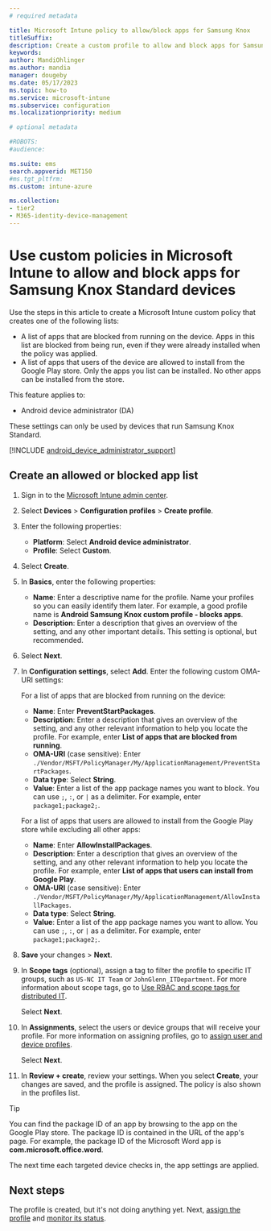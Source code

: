 ```yaml
---
# required metadata

title: Microsoft Intune policy to allow/block apps for Samsung Knox
titleSuffix:
description: Create a custom profile to allow and block apps for Samsung Knox Standard Android device administrator devices using Microsoft Intune.
keywords:
author: MandiOhlinger
ms.author: mandia
manager: dougeby
ms.date: 05/17/2023
ms.topic: how-to
ms.service: microsoft-intune
ms.subservice: configuration
ms.localizationpriority: medium

# optional metadata

#ROBOTS:
#audience:

ms.suite: ems
search.appverid: MET150
#ms.tgt_pltfrm:
ms.custom: intune-azure

ms.collection:
- tier2
- M365-identity-device-management
---
```


# Use custom policies in Microsoft Intune to allow and block apps for Samsung Knox Standard devices 

Use the steps in this article to create a Microsoft Intune custom policy that creates one of the following lists:

- A list of apps that are blocked from running on the device. Apps in this list are blocked from being run, even if they were already installed when the policy was applied.
- A list of apps that users of the device are allowed to install from the Google Play store. Only the apps you list can be installed. No other apps can be installed from the store.

This feature applies to:

- Android device administrator (DA)

These settings can only be used by devices that run Samsung Knox Standard.


 [!INCLUDE [android_device_administrator_support](../includes/android-device-administrator-support.md)]

## Create an allowed or blocked app list

1. Sign in to the [Microsoft Intune admin center](https://go.microsoft.com/fwlink/?linkid=2109431).
2. Select **Devices** > **Configuration profiles** > **Create profile**.
3. Enter the following properties:

    - **Platform**: Select **Android device administrator**.
    - **Profile**: Select **Custom**.

4. Select **Create**.
5. In **Basics**, enter the following properties:

    - **Name**: Enter a descriptive name for the profile. Name your profiles so you can easily identify them later. For example, a good profile name is **Android Samsung Knox custom profile - blocks apps**.
    - **Description**: Enter a description that gives an overview of the setting, and any other important details. This setting is optional, but recommended.

6. Select **Next**.
7. In **Configuration settings**, select **Add**. Enter the following custom OMA-URI settings:

    For a list of apps that are blocked from running on the device:

    - **Name**: Enter **PreventStartPackages**.
    - **Description**: Enter a description that gives an overview of the setting, and any other relevant information to help you locate the profile. For example, enter **List of apps that are blocked from running**.
    - **OMA-URI** (case sensitive): Enter `./Vendor/MSFT/PolicyManager/My/ApplicationManagement/PreventStartPackages`.
    - **Data type**: Select **String**.
    - **Value**: Enter a list of the app package names you want to block. You can use `;`, `:`, or `|` as a delimiter. For example, enter `package1;package2;`.

    For a list of apps that users are allowed to install from the Google Play store while excluding all other apps:

    - **Name**: Enter **AllowInstallPackages**.
    - **Description**: Enter a description that gives an overview of the setting, and any other relevant information to help you locate the profile. For example, enter **List of apps that users can install from Google Play**.
    - **OMA-URI** (case sensitive): Enter `./Vendor/MSFT/PolicyManager/My/ApplicationManagement/AllowInstallPackages`.
    - **Data type**: Select **String**.
    - **Value**: Enter a list of the app package names you want to allow. You can use `;`, `:`, or `|` as a delimiter. For example, enter `package1;package2;`.

8. **Save** your changes > **Next**.
9. In **Scope tags** (optional), assign a tag to filter the profile to specific IT groups, such as `US-NC IT Team` or `JohnGlenn_ITDepartment`. For more information about scope tags, go to [Use RBAC and scope tags for distributed IT](../fundamentals/scope-tags.md).

    Select **Next**.

10. In **Assignments**, select the users or device groups that will receive your profile. For more information on assigning profiles, go to [assign user and device profiles](device-profile-assign.md).

    Select **Next**.

11. In **Review + create**, review your settings. When you select **Create**, your changes are saved, and the profile is assigned. The policy is also shown in the profiles list.

> [!TIP]
> You can find the package ID of an app by browsing to the app on the Google Play store. The package ID is contained in the URL of the app's page. For example, the package ID of the Microsoft Word app is **com.microsoft.office.word**.

The next time each targeted device checks in, the app settings are applied.

## Next steps

The profile is created, but it's not doing anything yet. Next, [assign the profile](device-profile-assign.md) and [monitor its status](device-profile-monitor.md).
